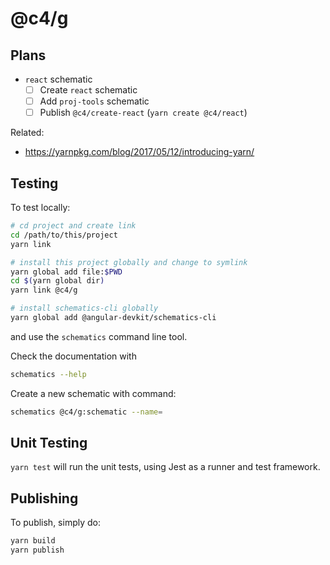# @c4/g

## Plans

- `react` schematic
  - [ ] Create `react` schematic
  - [ ] Add `proj-tools` schematic
  - [ ] Publish `@c4/create-react` (`yarn create @c4/react`)

Related:

- https://yarnpkg.com/blog/2017/05/12/introducing-yarn/

## Testing

To test locally:

```bash
# cd project and create link
cd /path/to/this/project
yarn link

# install this project globally and change to symlink
yarn global add file:$PWD
cd $(yarn global dir)
yarn link @c4/g

# install schematics-cli globally
yarn global add @angular-devkit/schematics-cli
```

and use the `schematics` command line tool.

Check the documentation with

```bash
schematics --help
```

Create a new schematic with command:

```bash
schematics @c4/g:schematic --name=
```

## Unit Testing

`yarn test` will run the unit tests, using Jest as a runner and test framework.

## Publishing

To publish, simply do:

```bash
yarn build
yarn publish
```
